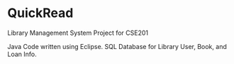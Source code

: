 # QuickRead
Library Management System Project for CSE201

Java Code written using Eclipse.
SQL Database for Library User, Book, and Loan Info.
